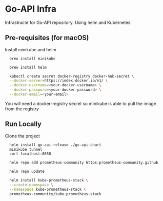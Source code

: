 
# Go-API Infra

Infrastructe for Go-API repository. Using helm and Kubernetes




## Pre-requisites (for macOS)

Install minikube and helm



```bash
  brew install minikube

  brew install helm

  kubectl create secret docker-registry docker-hub-secret \
  --docker-server=https://index.docker.io/v1/ \
  --docker-username=<your-docker-username> \
  --docker-password=<your-docker-password> \
  --docker-email=<your-email>
```

You will need a docker-registry secret so minikube is able to pull the image from the registry

## Run Locally

Clone the project

```bash
  helm install go-api-release ./go-api-chart
  minikube tunnel
  curl localhost:8080
```

```bash
  helm repo add prometheus-community https:prometheus-community.github.io/helm-charts

  helm repo update

  helm install kube-prometheus-stack \
  --create-namespace \
  --namespace kube-prometheus-stack \
  prometheus-community/kube-prometheus-stack
```

